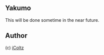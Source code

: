 ## Yakumo
This will be done sometime in the near future.

## Author
(c) [iColtz](https://github.com/iColtz)